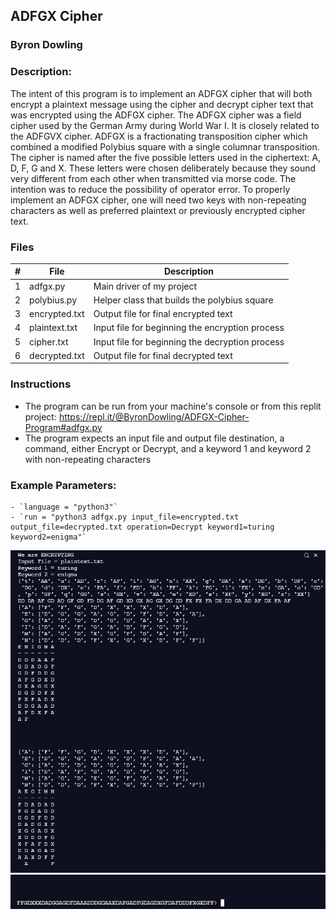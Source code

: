 ## ADFGX Cipher
### Byron Dowling
### Description:

The intent of this program is to implement an ADFGX cipher that will both encrypt a plaintext message using the cipher and decrypt cipher text that was encrypted using the ADFGX cipher. The ADFGX cipher was a field cipher used by the German Army during World War I. It is closely related to the ADFGVX cipher. ADFGX is a fractionating transposition cipher which combined a modified Polybius square with a single columnar transposition. The cipher is named after the five possible letters used in the ciphertext: A, D, F, G and X. These letters were chosen deliberately because they sound very different from each other when transmitted via morse code. The intention was to reduce the possibility of operator error. To properly implement an ADFGX cipher, one will need two keys with non-repeating characters as well as preferred plaintext or previously encrypted cipher text.

### Files

|   #   | File            | Description                                        |
| :---: | --------------- | -------------------------------------------------- |
|   1   | adfgx.py        | Main driver of my project                          |
|   2   | polybius.py     | Helper class that builds the polybius square       |
|   3   | encrypted.txt   | Output file for final encrypted text               |
|   4   | plaintext.txt   | Input file for beginning the encryption process    |
|   5   | cipher.txt      | Input file for beginning the decryption process    |
|   6   | decrypted.txt   | Output file for final decrypted text               |

### Instructions

- The program can be run from your machine's console or from this replit project: https://repl.it/@ByronDowling/ADFGX-Cipher-Program#adfgx.py
- The program expects an input file and output file destination, a command, either Encrypt or Decrypt, and a keyword 1 and keyword 2 with non-repeating characters

### Example Parameters:
    - `language = "python3"`
    - `run = "python3 adfgx.py input_file=encrypted.txt output_file=decrypted.txt operation=Decrypt keyword1=turing keyword2=enigma"`

![image of SS](https://github.com/Byron-Dowling/Ancient-Ciphers/blob/main/Projects/ADFGX%20Cipher/ADFGX%20Snippet.JPG?raw=true)
![Image of SS2](https://github.com/Byron-Dowling/Ancient-Ciphers/blob/main/Projects/ADFGX%20Cipher/ADFGX%20Snippet%202.JPG?raw=true)
